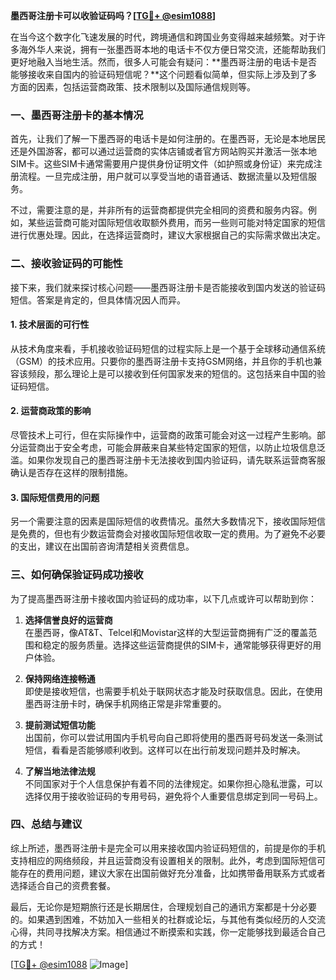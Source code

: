 **墨西哥注册卡可以收验证码吗？[[TG💪+ @esim1088](https://t.me/s/esim1088)]**

在当今这个数字化飞速发展的时代，跨境通信和跨国业务变得越来越频繁。对于许多海外华人来说，拥有一张墨西哥本地的电话卡不仅方便日常交流，还能帮助我们更好地融入当地生活。然而，很多人可能会有疑问：**墨西哥注册的电话卡是否能够接收来自国内的验证码短信呢？**这个问题看似简单，但实际上涉及到了多方面的因素，包括运营商政策、技术限制以及国际通信规则等。

### **一、墨西哥注册卡的基本情况**

首先，让我们了解一下墨西哥的电话卡是如何注册的。在墨西哥，无论是本地居民还是外国游客，都可以通过运营商的实体店铺或者官方网站购买并激活一张本地SIM卡。这些SIM卡通常需要用户提供身份证明文件（如护照或身份证）来完成注册流程。一旦完成注册，用户就可以享受当地的语音通话、数据流量以及短信服务。

不过，需要注意的是，并非所有的运营商都提供完全相同的资费和服务内容。例如，某些运营商可能对国际短信收取额外费用，而另一些则可能对特定国家的短信进行优惠处理。因此，在选择运营商时，建议大家根据自己的实际需求做出决定。

### **二、接收验证码的可能性**

接下来，我们就来探讨核心问题——墨西哥注册卡是否能接收到国内发送的验证码短信。答案是肯定的，但具体情况因人而异。

#### **1. 技术层面的可行性**
从技术角度来看，手机接收验证码短信的过程实际上是一个基于全球移动通信系统（GSM）的技术应用。只要你的墨西哥注册卡支持GSM网络，并且你的手机也兼容该频段，那么理论上是可以接收到任何国家发来的短信的。这包括来自中国的验证码短信。

#### **2. 运营商政策的影响**
尽管技术上可行，但在实际操作中，运营商的政策可能会对这一过程产生影响。部分运营商出于安全考虑，可能会屏蔽来自某些特定国家的短信，以防止垃圾信息泛滥。如果你发现自己的墨西哥注册卡无法接收到国内验证码，请先联系运营商客服确认是否存在这样的限制措施。

#### **3. 国际短信费用的问题**
另一个需要注意的因素是国际短信的收费情况。虽然大多数情况下，接收国际短信是免费的，但也有少数运营商会对接收国际短信收取一定的费用。为了避免不必要的支出，建议在出国前咨询清楚相关资费信息。

### **三、如何确保验证码成功接收**

为了提高墨西哥注册卡接收国内验证码的成功率，以下几点或许可以帮助到你：

1. **选择信誉良好的运营商**  
   在墨西哥，像AT&T、Telcel和Movistar这样的大型运营商拥有广泛的覆盖范围和稳定的服务质量。选择这些运营商提供的SIM卡，通常能够获得更好的用户体验。

2. **保持网络连接畅通**  
   即使是接收短信，也需要手机处于联网状态才能及时获取信息。因此，在使用墨西哥注册卡时，确保手机网络正常是非常重要的。

3. **提前测试短信功能**  
   出国前，你可以尝试用国内手机号向自己即将使用的墨西哥号码发送一条测试短信，看看是否能够顺利收到。这样可以在出行前发现问题并及时解决。

4. **了解当地法律法规**  
   不同国家对于个人信息保护有着不同的法律规定。如果你担心隐私泄露，可以选择仅用于接收验证码的专用号码，避免将个人重要信息绑定到同一号码上。

### **四、总结与建议**

综上所述，墨西哥注册卡是完全可以用来接收国内验证码短信的，前提是你的手机支持相应的网络频段，并且运营商没有设置相关的限制。此外，考虑到国际短信可能存在的费用问题，建议大家在出国前做好充分准备，比如携带备用联系方式或者选择适合自己的资费套餐。

最后，无论你是短期旅行还是长期居住，合理规划自己的通讯方案都是十分必要的。如果遇到困难，不妨加入一些相关的社群或论坛，与其他有类似经历的人交流心得，共同寻找解决方案。相信通过不断摸索和实践，你一定能够找到最适合自己的方式！

[[TG💪+ @esim1088](https://t.me/s/esim1088) ![Image](https://i.postimg.cc/4NQfJmqS/Snipaste-2025-05-13-00-14-12.png)]
